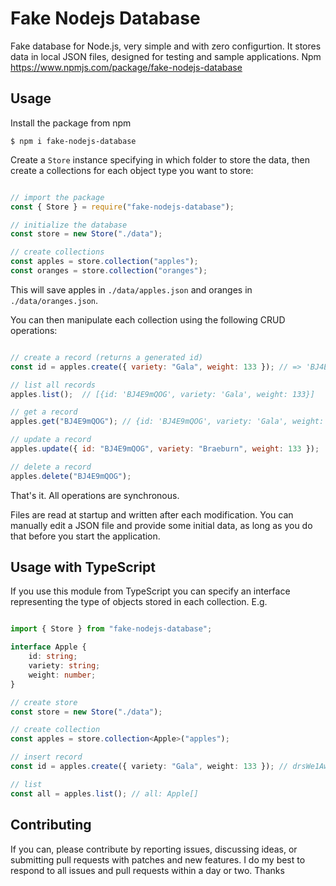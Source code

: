 # Fake Nodejs Database

Fake database for Node.js, very simple and with zero configurtion. It stores data in local JSON files, designed for testing and sample applications. Npm https://www.npmjs.com/package/fake-nodejs-database

## Usage

Install the package from npm

`$ npm i fake-nodejs-database`

Create a `Store` instance specifying in which folder to store the data, then create a collections for each object type you want to store:

```js

// import the package
const { Store } = require("fake-nodejs-database");

// initialize the database
const store = new Store("./data");

// create collections
const apples = store.collection("apples");
const oranges = store.collection("oranges");

```

This will save apples in `./data/apples.json` and oranges in `./data/oranges.json`.

You can then manipulate each collection using the following CRUD operations:

```js

// create a record (returns a generated id)
const id = apples.create({ variety: "Gala", weight: 133 }); // => 'BJ4E9mQOG'

// list all records
apples.list();  // [{id: 'BJ4E9mQOG', variety: 'Gala', weight: 133}]

// get a record
apples.get("BJ4E9mQOG"); // {id: 'BJ4E9mQOG', variety: 'Gala', weight: 133}

// update a record
apples.update({ id: "BJ4E9mQOG", variety: "Braeburn", weight: 133 });

// delete a record
apples.delete("BJ4E9mQOG");

```

That's it. All operations are synchronous.

Files are read at startup and written after each modification. You can manually edit a JSON file and provide some initial data, as long as you do that before you start the application.

## Usage with TypeScript

If you use this module from TypeScript you can specify an interface representing the type of objects stored in each collection. E.g.

```ts

import { Store } from "fake-nodejs-database";

interface Apple {
    id: string;
    variety: string;
    weight: number;
}

// create store
const store = new Store("./data");

// create collection
const apples = store.collection<Apple>("apples");

// insert record
const id = apples.create({ variety: "Gala", weight: 133 }); // drsWe1AwU

// list 
const all = apples.list(); // all: Apple[]

```

## Contributing

If you can, please contribute by reporting issues, discussing ideas, or submitting pull requests with patches and new features. I do my best to respond to all issues and pull requests within a day or two. Thanks
